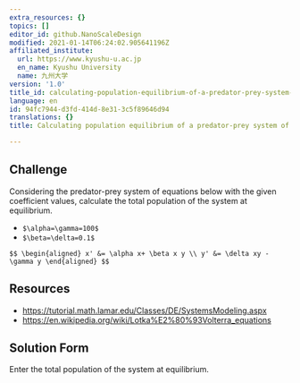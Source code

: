 ```yaml
---
extra_resources: {}
topics: []
editor_id: github.NanoScaleDesign
modified: 2021-01-14T06:24:02.905641196Z
affiliated_institute:
  url: https://www.kyushu-u.ac.jp
  en_name: Kyushu University
  name: 九州大学
version: '1.0'
title_id: calculating-population-equilibrium-of-a-predator-prey-system-of-equations
language: en
id: 94fc7944-d3fd-414d-8e31-3c5f89646d94
translations: {}
title: Calculating population equilibrium of a predator-prey system of equations

---
```


## Challenge
Considering the predator-prey system of equations below with the given coefficient values, calculate the total population of the system at equilibrium.

- `$\alpha=\gamma=100$`
- `$\beta=\delta=0.1$`

`$$
\begin{aligned}
  x' &= \alpha x+ \beta x y \\
  y' &= \delta xy - \gamma y
\end{aligned}
 $$`


## Resources
- https://tutorial.math.lamar.edu/Classes/DE/SystemsModeling.aspx
- https://en.wikipedia.org/wiki/Lotka%E2%80%93Volterra_equations

## Solution Form

Enter the total population of the system at equilibrium.